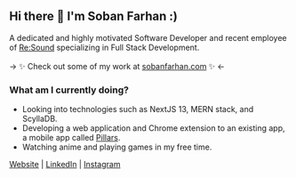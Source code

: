 ## Hi there 👋 I'm Soban Farhan :)

A dedicated and highly motivated Software Developer and recent employee of [Re:Sound](https://www.resound.ca/) specializing in Full Stack Development.</br></br>
-> ✨ Check out some of my work at [sobanfarhan.com](https://sobanfarhan.com/) ✨ <-

### What am I currently doing?
 -   Looking into technologies such as NextJS 13, MERN stack, and ScyllaDB.
 -   Developing a web application and Chrome extension to an existing app, a mobile app called [Pillars](https://www.thepillarsapp.com/).
 -   Watching anime and playing games in my free time.
 
[Website](https://sobanfarhan.com/) | [LinkedIn](https://www.linkedin.com/in/sobanfarhan/) | [Instagram](https://www.instagram.com/soban.farhan/)
